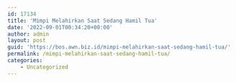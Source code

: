 ```yaml
---
id: 17134
title: 'Mimpi Melahirkan Saat Sedang Hamil Tua'
date: '2022-09-01T00:34:20+00:00'
author: admin
layout: post
guid: 'https://bos.awn.biz.id/mimpi-melahirkan-saat-sedang-hamil-tua/'
permalink: /mimpi-melahirkan-saat-sedang-hamil-tua/
categories:
    - Uncategorized
---
```


